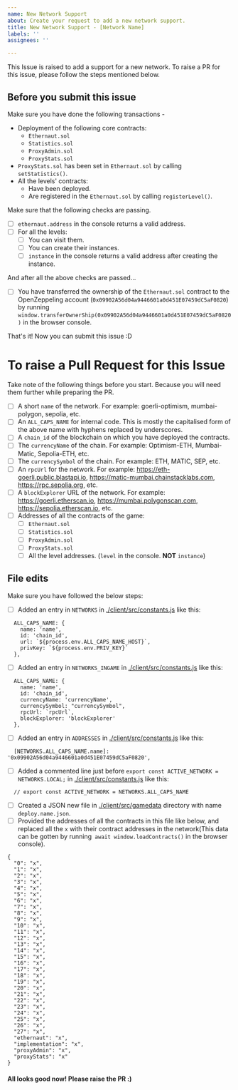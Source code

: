 ```yaml
---
name: New Network Support
about: Create your request to add a new network support.
title: New Network Support - [Network Name]
labels: ''
assignees: ''

---
```


This Issue is raised to add a support for a new network. To raise a PR for this issue, please follow the steps mentioned below.

## Before you submit this issue

Make sure you have done the following transactions -
- Deployment of the following core contracts:
  - `Ethernaut.sol`
  - `Statistics.sol`
  - `ProxyAdmin.sol`
  - `ProxyStats.sol`
- `ProxyStats.sol` has been set in `Ethernaut.sol` by calling `setStatistics()`.
- All the levels' contracts:
  - Have been deployed.
  - Are registered in the `Ethernaut.sol` by calling `registerLevel()`.

Make sure that the following checks are passing.
- [ ] `ethernaut.address` in the console returns a valid address.
- [ ] For all the levels:
  - [ ] You can visit them.
  - [ ] You can create their instances.
  - [ ] `instance` in the console returns a valid address after creating the instance.

And after all the above checks are passed...
- [ ] You have transferred the ownership of the `Ethernaut.sol` contract to the OpenZeppeling account (`0x09902A56d04a9446601a0d451E07459dC5aF0820`) by running `window.transferOwnerShip(0x09902A56d04a9446601a0d451E07459dC5aF0820)` in the browser console.

That's it! Now you can submit this issue :D

# To raise a Pull Request for this Issue

Take note of the following things before you start. Because you will need them further while preparing the PR.
- [ ] A short `name` of the network. For example: goerli-optimism, mumbai-polygon, sepolia, etc.
- [ ] An `ALL_CAPS_NAME` for internal code. This is mostly the capitalised form of the above name with hyphens replaced by underscores.
- [ ] A `chain_id` of the blockchain on which you have deployed the contracts.
- [ ] The `currencyName` of the chain. For example: Optimism-ETH, Mumbai-Matic, Sepolia-ETH, etc. 
- [ ] The `currencySymbol` of the chain. For example: ETH, MATIC, SEP, etc.
- [ ] An `rpcUrl` for the network. For example: https://eth-goerli.public.blastapi.io, https://matic-mumbai.chainstacklabs.com, https://rpc.sepolia.org, etc.
- [ ] A `blockExplorer` URL of the network. For example: https://goerli.etherscan.io, https://mumbai.polygonscan.com, https://sepolia.etherscan.io, etc.
- [ ] Addresses of all the contracts of the game:
  - [ ] `Ethernaut.sol`
  - [ ] `Statistics.sol`
  - [ ] `ProxyAdmin.sol`
  - [ ] `ProxyStats.sol`
  - [ ] All the level addresses. (`level` in the console. **NOT** `instance`)

## File edits

Make sure you have followed the below steps:

- [ ] Added an entry in `NETWORKS` in [./client/src/constants.js](./client/src/constants.js) like this:
```
  ALL_CAPS_NAME: {
    name: 'name',
    id: 'chain_id',
    url: `${process.env.ALL_CAPS_NAME_HOST}`,
    privKey: `${process.env.PRIV_KEY}`
  },
```
- [ ] Added an entry in `NETWORKS_INGAME` in [./client/src/constants.js](./client/src/constants.js) like this:
```
  ALL_CAPS_NAME: {
    name: 'name',
    id: 'chain_id',
    currencyName: 'currencyName',
    currencySymbol: "currencySymbol",
    rpcUrl: `rpcUrl`,
    blockExplorer: 'blockExplorer'
  },
```
- [ ] Added an entry in `ADDRESSES` in [./client/src/constants.js](./client/src/constants.js) like this:
```
  [NETWORKS.ALL_CAPS_NAME.name]: '0x09902A56d04a9446601a0d451E07459dC5aF0820',
```
- [ ] Added a commented line just before `export const ACTIVE_NETWORK = NETWORKS.LOCAL;` in [./client/src/constants.js](./client/src/constants.js) like this:
```
  // export const ACTIVE_NETWORK = NETWORKS.ALL_CAPS_NAME
```
- [ ] Created a JSON new file in [./client/src/gamedata](./client/src/gamedata) directory with name `deploy.name.json`.
- [ ] Provided the addresses of all the contracts in this file like below, and replaced all the `x` with their contract addresses in the network(This data can be gotten by running` await window.loadContracts()` in the browser console).
```
{
  "0": "x",
  "1": "x",
  "2": "x",
  "3": "x",
  "4": "x",
  "5": "x",
  "6": "x",
  "7": "x",
  "8": "x",
  "9": "x",
  "10": "x",
  "11": "x",
  "12": "x",
  "13": "x",
  "14": "x",
  "15": "x",
  "16": "x",
  "17": "x",
  "18": "x",
  "19": "x",
  "20": "x",
  "21": "x",
  "22": "x",
  "23": "x",
  "24": "x",
  "25": "x",
  "26": "x",
  "27": "x",
  "ethernaut": "x",
  "implementation": "x",
  "proxyAdmin": "x",
  "proxyStats": "x"
}
```

#### All looks good now! Please raise the PR :)

